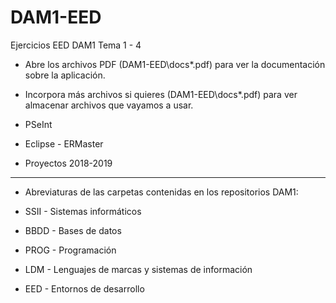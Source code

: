 # DAM1-EED

Ejercicios EED DAM1
Tema 1 - 4 

* Abre los archivos PDF (DAM1-EED\docs\*.pdf) para ver la documentación sobre la aplicación.
* Incorpora más archivos si quieres (DAM1-EED\docs\*.pdf) para ver almacenar archivos que vayamos a usar.
* PSeInt
* Eclipse - ERMaster

* Proyectos 2018-2019
*******************************************************************
* Abreviaturas de las carpetas contenidas en los repositorios DAM1:

* SSII - Sistemas informáticos
* BBDD - Bases de datos
* PROG - Programación
* LDM - Lenguajes de marcas y sistemas de información
* EED - Entornos de desarrollo